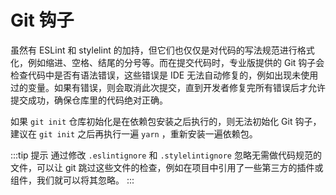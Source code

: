 # Git 钩子 <sup class="pro-badge" />

虽然有 ESLint 和 stylelint 的加持，但它们也仅仅是对代码的写法规范进行格式化，例如缩进、空格、结尾的分号等。而在提交代码时，专业版提供的 Git 钩子会检查代码中是否有语法错误，这些错误是 IDE 无法自动修复的，例如出现未使用过的变量。如果有错误，则会取消此次提交，直到开发者修复完所有错误后才允许提交成功，确保仓库里的代码绝对正确。

如果 `git init` 仓库初始化是在依赖包安装之后执行的，则无法初始化 Git 钩子，建议在 `git init` 之后再执行一遍 `yarn` ，重新安装一遍依赖包。

:::tip 提示
通过修改 `.eslintignore` 和 `.stylelintignore` 忽略无需做代码规范的文件，可以让 git 跳过这些文件的检查，例如在项目中引用了一些第三方的插件或组件，我们就可以将其忽略。
:::